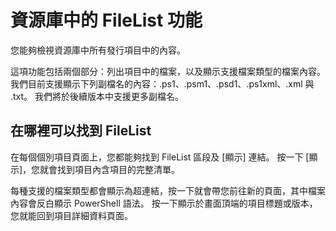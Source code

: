 # 資源庫中的 FileList 功能

您能夠檢視資源庫中所有發行項目中的內容。 

這項功能包括兩個部分：列出項目中的檔案，以及顯示支援檔案類型的檔案內容。 我們目前支援顯示下列副檔名的內容：.ps1、.psm1、.psd1、.ps1xml、.xml 與 .txt。 我們將於後續版本中支援更多副檔名。 

## 在哪裡可以找到 FileList
在每個個別項目頁面上，您都能夠找到 FileList 區段及 [顯示] 連結。 按一下 [顯示]，您就會找到項目內含項目的完整清單。

每種支援的檔案類型都會顯示為超連結，按一下就會帶您前往新的頁面，其中檔案內容會反白顯示 PowerShell 語法。 按一下顯示於畫面頂端的項目標題或版本，您就能回到項目詳細資料頁面。


<!--HONumber=Aug16_HO3-->



